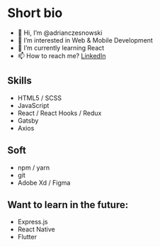  # Short bio
 - 👋 Hi, I’m @adrianczesnowski
 - 👀 I’m interested in Web & Mobile Development
 - 🌱 I’m currently learning React
 - 📫 How to reach me? [LinkedIn](https://www.linkedin.com/in/adrian-czesnowski-2a782816a/)

## Skills
 * HTML5 / SCSS
 * JavaScript
 * React / React Hooks / Redux
 * Gatsby
 * Axios

## Soft
 * npm / yarn
 * git
 * Adobe Xd / Figma

## Want to learn in the future:
 * Express.js
 * React Native
 * Flutter
 
